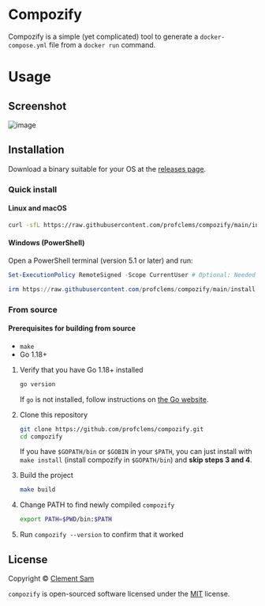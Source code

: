# Compozify

Compozify is a simple (yet complicated) tool to generate a `docker-compose.yml` file from a `docker run` command.

# Usage

## Screenshot

![image](https://github.com/profclems/compozify/assets/41906128/bcd27512-8692-44f3-9113-63bfb112e38e)


## Installation
Download a binary suitable for your OS at the [releases page](https://github.com/profclems/compozify/releases/latest).

### Quick install
#### Linux and macOS
```sh
curl -sfL https://raw.githubusercontent.com/profclems/compozify/main/install.sh | sh
```

#### Windows (PowerShell)
Open a PowerShell terminal (version 5.1 or later) and run:

```powershell
Set-ExecutionPolicy RemoteSigned -Scope CurrentUser # Optional: Needed to run a remote script the first time

irm https://raw.githubusercontent.com/profclems/compozify/main/install.ps1 | iex
```

### From source

#### Prerequisites for building from source
- `make`
- Go 1.18+

1. Verify that you have Go 1.18+ installed

   ```sh
   go version
   ```

   If `go` is not installed, follow instructions on [the Go website](https://golang.org/doc/install).

2. Clone this repository

   ```sh
   git clone https://github.com/profclems/compozify.git
   cd compozify
   ```
   If you have `$GOPATH/bin` or `$GOBIN` in your `$PATH`, you can just install with `make install` (install compozify in `$GOPATH/bin`) and **skip steps 3 and 4**.

3. Build the project
   ```sh
   make build
   ```

4. Change PATH to find newly compiled `compozify`

   ```sh
   export PATH=$PWD/bin:$PATH
   ```

4. Run `compozify --version` to confirm that it worked

## License
Copyright © [Clement Sam](https://twitter.com/clems_dev)

`compozify` is open-sourced software licensed under the [MIT](LICENSE) license.
